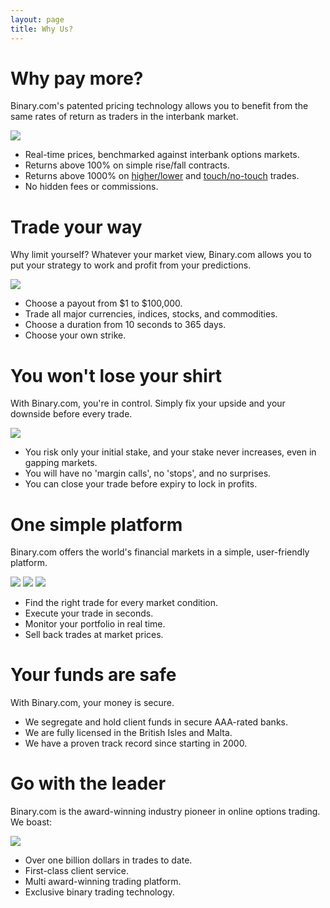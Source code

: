 ```yaml
---
layout: page
title: Why Us?
---
```

# Why pay more?

Binary.com's patented pricing technology allows you to benefit from the same rates of return as traders in the interbank market.

![](https://static.binary.com/images/pages/why-us/why-us-sharp-prices.png)

* Real-time prices, benchmarked against interbank options markets.
* Returns above 100% on simple rise/fall contracts.
* Returns above 1000% on [higher/lower](https://www.binary.com/c/trade.cgi?market=forex&form_name=higherlower&l=EN) and [touch/no-touch](https://www.binary.com/c/trade.cgi?market=forex&form_name=touchnotouch&l=EN) trades.
* No hidden fees or commissions.

# Trade your way

Why limit yourself? Whatever your market view, Binary.com allows you to put your strategy to work and profit from your predictions.

![](https://static.binary.com/images/pages/tour/trade-tutorial_1.svg)

* Choose a payout from $1 to $100,000.
* Trade all major currencies, indices, stocks, and commodities.
* Choose a duration from 10 seconds to 365 days.
* Choose your own strike.

# You won't lose your shirt

With Binary.com, you're in control. Simply fix your upside and your downside before every trade.

![](https://static.binary.com/images/pages/why-us/why-us-do-not-lose.svg)

* You risk only your initial stake, and your stake never increases, even in gapping markets.
* You will have no 'margin calls', no 'stops', and no surprises.
* You can close your trade before expiry to lock in profits.

# One simple platform

Binary.com offers the world's financial markets in a simple, user-friendly platform.

![](https://static.binary.com/images/pages/why-us/trade-sample.svg)
![](https://static.binary.com/images/pages/why-us/trade-direct-value.svg)
![](https://static.binary.com/images/pages/why-us/trade-opposite-value.svg)

* Find the right trade for every market condition.
* Execute your trade in seconds.
* Monitor your portfolio in real time.
* Sell back trades at market prices.

# Your funds are safe

With Binary.com, your money is secure.

* We segregate and hold client funds in secure AAA-rated banks.
* We are fully licensed in the British Isles and Malta.
* We have a proven track record since starting in 2000.


# Go with the leader

Binary.com is the award-winning industry pioneer in online options trading. We boast:

![](https://static.binary.com/images/pages/why-us/why-us-GBAF-award-2012.svg)

* Over one billion dollars in trades to date.
* First-class client service.
* Multi award-winning trading platform.
* Exclusive binary trading technology.
